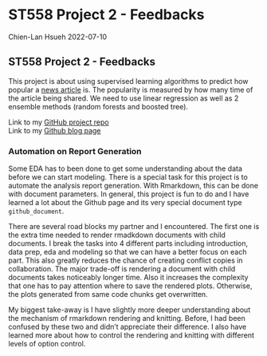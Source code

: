 ST558 Project 2 - Feedbacks
================
Chien-Lan Hsueh
2022-07-10

## ST558 Project 2 - Feedbacks

This project is about using supervised learning algorithms to predict
how popular a [news
article](https://archive.ics.uci.edu/ml/datasets/Online+News+Popularity)
is. The popularity is measured by how many time of the article being
shared. We need to use linear regression as well as 2 ensemble methods
(random forests and boosted tree).

Link to my [GitHub project
repo](https://chsueh2.github.io/ST558-Project2/)<br> Link to my [Github
blog page](https://chsueh2.github.io/)

### Automation on Report Generation

Some EDA has to been done to get some understanding about the data
before we can start modeling. There is a special task for this project
is to automate the analysis report generation. With Rmarkdown, this can
be done with document parameters. In general, this project is fun to do
and I have learned a lot about the Github page and its very special
document type `github_document`.

There are several road blocks my partner and I encountered. The first
one is the extra time needed to render rmadkdown documents with child
documents. I break the tasks into 4 different parts including
introduction, data prep, eda and modeling so that we can have a better
focus on each part. This also greatly reduces the chance of creating
conflict copies in collaboration. The major trade-off is rendering a
document with child documents takes noticeably longer time. Also it
increases the complexity that one has to pay attention where to save the
rendered plots. Otherwise, the plots generated from same code chunks get
overwritten.

My biggest take-away is I have slightly more deeper understanding about
the mechanism of rmarkdown rendering and knitting. Before, I had been
confused by these two and didn’t appreciate their difference. I also
have learned more about how to control the rendering and knitting with
different levels of option control.
